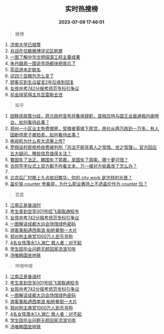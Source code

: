<div align="center"><h2>实时热搜榜</h2><h4>2023-07-09 17:46:01</h4></div>

> 微博  

1. [济南大学已报警](https://s.weibo.com/weibo?q=%23%E6%B5%8E%E5%8D%97%E5%A4%A7%E5%AD%A6%E5%B7%B2%E6%8A%A5%E8%AD%A6%23&t=31&band_rank=1&Refer=top)<br />
2. [肖战在任敏微博评论区刷屏](https://s.weibo.com/weibo?q=%23%E8%82%96%E6%88%98%E5%9C%A8%E4%BB%BB%E6%95%8F%E5%BE%AE%E5%8D%9A%E8%AF%84%E8%AE%BA%E5%8C%BA%E5%88%B7%E5%B1%8F%23&t=31&band_rank=2&Refer=top)<br />
3. [一图了解中华文明探源工程主要成果](https://s.weibo.com/weibo?q=%23%E4%B8%80%E5%9B%BE%E4%BA%86%E8%A7%A3%E4%B8%AD%E5%8D%8E%E6%96%87%E6%98%8E%E6%8E%A2%E6%BA%90%E5%B7%A5%E7%A8%8B%E4%B8%BB%E8%A6%81%E6%88%90%E6%9E%9C%23&t=31&band_rank=3&Refer=top)<br />
4. [朱丹跟周一围说市场都快把我忘了](https://s.weibo.com/weibo?q=%23%E6%9C%B1%E4%B8%B9%E8%B7%9F%E5%91%A8%E4%B8%80%E5%9B%B4%E8%AF%B4%E5%B8%82%E5%9C%BA%E9%83%BD%E5%BF%AB%E6%8A%8A%E6%88%91%E5%BF%98%E4%BA%86%23&t=31&band_rank=4&Refer=top)<br />
5. [茶百道未定联名](https://s.weibo.com/weibo?q=%E8%8C%B6%E7%99%BE%E9%81%93%E6%9C%AA%E5%AE%9A%E8%81%94%E5%90%8D&t=31&band_rank=5&Refer=top)<br />
6. [这四个显眼包怎么变了](https://s.weibo.com/weibo?q=%23%E8%BF%99%E5%9B%9B%E4%B8%AA%E6%98%BE%E7%9C%BC%E5%8C%85%E6%80%8E%E4%B9%88%E5%8F%98%E4%BA%86%23&t=31&band_rank=6&Refer=top)<br />
7. [顾客买到生瓜留言2年后收到回复](https://s.weibo.com/weibo?q=%23%E9%A1%BE%E5%AE%A2%E4%B9%B0%E5%88%B0%E7%94%9F%E7%93%9C%E7%95%99%E8%A8%802%E5%B9%B4%E5%90%8E%E6%94%B6%E5%88%B0%E5%9B%9E%E5%A4%8D%23&t=31&band_rank=7&Refer=top)<br />
8. [女孩中考742分报考师范专科引争议](https://s.weibo.com/weibo?q=%23%E5%A5%B3%E5%AD%A9%E4%B8%AD%E8%80%83742%E5%88%86%E6%8A%A5%E8%80%83%E5%B8%88%E8%8C%83%E4%B8%93%E7%A7%91%E5%BC%95%E4%BA%89%E8%AE%AE%23&t=31&band_rank=8&Refer=top)<br />
9. [前金球奖得主苏亚雷斯去世](https://s.weibo.com/weibo?q=%23%E5%89%8D%E9%87%91%E7%90%83%E5%A5%96%E5%BE%97%E4%B8%BB%E8%8B%8F%E4%BA%9A%E9%9B%B7%E6%96%AF%E5%8E%BB%E4%B8%96%23&t=31&band_rank=9&Refer=top)<br />

> 知乎  

1. [因移民政策分歧，荷兰政府宣布将集体辞职，首相吕特与国王会面通报内阁垮台，如何看待此事？](https://www.zhihu.com/question/611119005)<br />
2. [郑州一小区业主免费赠房，受赠者需接下房贷，房价从两万跌到一万多，有人因断供房子被拍卖，如何看待此事？](https://www.zhihu.com/question/611125322)<br />
3. [电视机为什么有大流量上传?](https://www.zhihu.com/question/610220718)<br />
4. [罗翔谈村民修桥收费被判刑「司法不能背离人之常情、世之常理」，官方回应五大疑问，哪些信息值得关注？](https://www.zhihu.com/question/611186511)<br />
5. [蜀国失了法正，魏国失了郭嘉，吴国失了周瑜，哪个更可惜？](https://www.zhihu.com/question/610619467)<br />
6. [合同签字仪式上双方都不咋看文本，万一被对方偷着改了怎么办？](https://www.zhihu.com/question/609843223)<br />
7. []()<br />
8. [北京后厂村晚上九点依旧繁华，你的 city work 是怎样的光景？](https://www.zhihu.com/question/610476897)<br />
9. [盖伦铁 counter 奎桑提，为什么职业赛场上不选盖伦作为 counter 位？](https://www.zhihu.com/question/610983141)<br />

> 百度  

1. [江南正是奋进时](https://www.baidu.com/s?wd=%E6%B1%9F%E5%8D%97%E6%AD%A3%E6%98%AF%E5%A5%8B%E8%BF%9B%E6%97%B6&sa=fyb_news&rsv_dl=fyb_news)<br />
2. [考生拿到空军001号招飞录取通知书](https://www.baidu.com/s?wd=%E8%80%83%E7%94%9F%E6%8B%BF%E5%88%B0%E7%A9%BA%E5%86%9B001%E5%8F%B7%E6%8B%9B%E9%A3%9E%E5%BD%95%E5%8F%96%E9%80%9A%E7%9F%A5%E4%B9%A6&sa=fyb_news&rsv_dl=fyb_news)<br />
3. [女孩中考742分报考师范专科引争议](https://www.baidu.com/s?wd=%E5%A5%B3%E5%AD%A9%E4%B8%AD%E8%80%83742%E5%88%86%E6%8A%A5%E8%80%83%E5%B8%88%E8%8C%83%E4%B8%93%E7%A7%91%E5%BC%95%E4%BA%89%E8%AE%AE&sa=fyb_news&rsv_dl=fyb_news)<br />
4. [一图解读成都大运会场馆绿色密码](https://www.baidu.com/s?wd=%E4%B8%80%E5%9B%BE%E8%A7%A3%E8%AF%BB%E6%88%90%E9%83%BD%E5%A4%A7%E8%BF%90%E4%BC%9A%E5%9C%BA%E9%A6%86%E7%BB%BF%E8%89%B2%E5%AF%86%E7%A0%81&sa=fyb_news&rsv_dl=fyb_news)<br />
5. [游客乘船遇西南浪 船舱晕倒一大片](https://www.baidu.com/s?wd=%E6%B8%B8%E5%AE%A2%E4%B9%98%E8%88%B9%E9%81%87%E8%A5%BF%E5%8D%97%E6%B5%AA+%E8%88%B9%E8%88%B1%E6%99%95%E5%80%92%E4%B8%80%E5%A4%A7%E7%89%87&sa=fyb_news&rsv_dl=fyb_news)<br />
6. [郑州狗主悬赏1000万人民币寻狗](https://www.baidu.com/s?wd=%E9%83%91%E5%B7%9E%E7%8B%97%E4%B8%BB%E6%82%AC%E8%B5%8F1000%E4%B8%87%E4%BA%BA%E6%B0%91%E5%B8%81%E5%AF%BB%E7%8B%97&sa=fyb_news&rsv_dl=fyb_news)<br />
7. [4名女孩落水1人溺亡 救人者：对不起](https://www.baidu.com/s?wd=4%E5%90%8D%E5%A5%B3%E5%AD%A9%E8%90%BD%E6%B0%B41%E4%BA%BA%E6%BA%BA%E4%BA%A1+%E6%95%91%E4%BA%BA%E8%80%85%EF%BC%9A%E5%AF%B9%E4%B8%8D%E8%B5%B7&sa=fyb_news&rsv_dl=fyb_news)<br />
8. [学生因毕业问题无颜回家流浪10年](https://www.baidu.com/s?wd=%E5%AD%A6%E7%94%9F%E5%9B%A0%E6%AF%95%E4%B8%9A%E9%97%AE%E9%A2%98%E6%97%A0%E9%A2%9C%E5%9B%9E%E5%AE%B6%E6%B5%81%E6%B5%AA10%E5%B9%B4&sa=fyb_news&rsv_dl=fyb_news)<br />
9. [汤唯韩国坐地铁](https://www.baidu.com/s?wd=%E6%B1%A4%E5%94%AF%E9%9F%A9%E5%9B%BD%E5%9D%90%E5%9C%B0%E9%93%81&sa=fyb_news&rsv_dl=fyb_news)<br />

> 哔哩哔哩  

1. [江南正是奋进时](https://www.baidu.com/s?wd=%E6%B1%9F%E5%8D%97%E6%AD%A3%E6%98%AF%E5%A5%8B%E8%BF%9B%E6%97%B6&sa=fyb_news&rsv_dl=fyb_news)<br />
2. [考生拿到空军001号招飞录取通知书](https://www.baidu.com/s?wd=%E8%80%83%E7%94%9F%E6%8B%BF%E5%88%B0%E7%A9%BA%E5%86%9B001%E5%8F%B7%E6%8B%9B%E9%A3%9E%E5%BD%95%E5%8F%96%E9%80%9A%E7%9F%A5%E4%B9%A6&sa=fyb_news&rsv_dl=fyb_news)<br />
3. [女孩中考742分报考师范专科引争议](https://www.baidu.com/s?wd=%E5%A5%B3%E5%AD%A9%E4%B8%AD%E8%80%83742%E5%88%86%E6%8A%A5%E8%80%83%E5%B8%88%E8%8C%83%E4%B8%93%E7%A7%91%E5%BC%95%E4%BA%89%E8%AE%AE&sa=fyb_news&rsv_dl=fyb_news)<br />
4. [一图解读成都大运会场馆绿色密码](https://www.baidu.com/s?wd=%E4%B8%80%E5%9B%BE%E8%A7%A3%E8%AF%BB%E6%88%90%E9%83%BD%E5%A4%A7%E8%BF%90%E4%BC%9A%E5%9C%BA%E9%A6%86%E7%BB%BF%E8%89%B2%E5%AF%86%E7%A0%81&sa=fyb_news&rsv_dl=fyb_news)<br />
5. [游客乘船遇西南浪 船舱晕倒一大片](https://www.baidu.com/s?wd=%E6%B8%B8%E5%AE%A2%E4%B9%98%E8%88%B9%E9%81%87%E8%A5%BF%E5%8D%97%E6%B5%AA+%E8%88%B9%E8%88%B1%E6%99%95%E5%80%92%E4%B8%80%E5%A4%A7%E7%89%87&sa=fyb_news&rsv_dl=fyb_news)<br />
6. [郑州狗主悬赏1000万人民币寻狗](https://www.baidu.com/s?wd=%E9%83%91%E5%B7%9E%E7%8B%97%E4%B8%BB%E6%82%AC%E8%B5%8F1000%E4%B8%87%E4%BA%BA%E6%B0%91%E5%B8%81%E5%AF%BB%E7%8B%97&sa=fyb_news&rsv_dl=fyb_news)<br />
7. [4名女孩落水1人溺亡 救人者：对不起](https://www.baidu.com/s?wd=4%E5%90%8D%E5%A5%B3%E5%AD%A9%E8%90%BD%E6%B0%B41%E4%BA%BA%E6%BA%BA%E4%BA%A1+%E6%95%91%E4%BA%BA%E8%80%85%EF%BC%9A%E5%AF%B9%E4%B8%8D%E8%B5%B7&sa=fyb_news&rsv_dl=fyb_news)<br />
8. [学生因毕业问题无颜回家流浪10年](https://www.baidu.com/s?wd=%E5%AD%A6%E7%94%9F%E5%9B%A0%E6%AF%95%E4%B8%9A%E9%97%AE%E9%A2%98%E6%97%A0%E9%A2%9C%E5%9B%9E%E5%AE%B6%E6%B5%81%E6%B5%AA10%E5%B9%B4&sa=fyb_news&rsv_dl=fyb_news)<br />
9. [汤唯韩国坐地铁](https://www.baidu.com/s?wd=%E6%B1%A4%E5%94%AF%E9%9F%A9%E5%9B%BD%E5%9D%90%E5%9C%B0%E9%93%81&sa=fyb_news&rsv_dl=fyb_news)<br />

